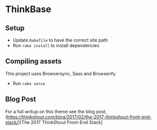 # ThinkBase

## Setup
- Update `Rakefile` to have the correct site path
- Run `rake install` to install dependencies

## Compiling assets
This project uses Browsersync, Sass and Browserify
- Run `rake serve`

## Blog Post
For a full writup on this theme see the blog post, (https://thinkshout.com/blog/2017/02/the-2017-thinkshout-front-end-stack/)[The 2017 ThinkShout Front-End Stack]
